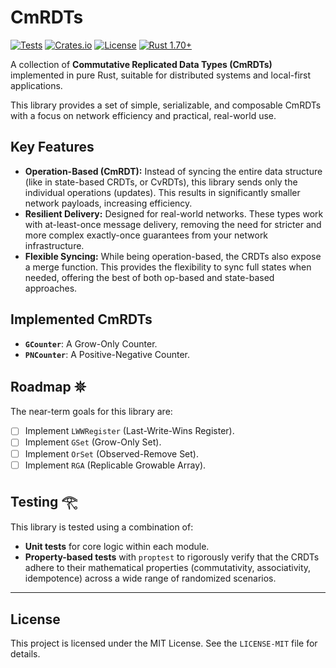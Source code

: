 # CmRDTs

[![Tests](https://github.com/johvnik/CmRDTs/actions/workflows/rust.yml/badge.svg)](https://github.com/johvnik/CmRDTs/actions/workflows/rust.yml)
[![Crates.io](https://img.shields.io/crates/v/cmrdts.svg)](https://crates.io/crates/cmrdts)
[![License](https://img.shields.io/crates/l/cmrdts.svg)](https://github.com/johvnik/CmRDTs/blob/main/LICENSE-MIT)
[![Rust 1.70+](https://img.shields.io/badge/rust-1.70%2B-blue.svg)](https://rust-lang.org)

A collection of **Commutative Replicated Data Types (CmRDTs)** implemented in pure Rust, suitable for distributed systems and local-first applications.

This library provides a set of simple, serializable, and composable CmRDTs with a focus on network efficiency and practical, real-world use.

## Key Features
- **Operation-Based (CmRDT):** Instead of syncing the entire data structure (like in state-based CRDTs, or CvRDTs), this library sends only the individual operations (updates). This results in significantly smaller network payloads, increasing efficiency.
- **Resilient Delivery:** Designed for real-world networks. These types work with at-least-once message delivery, removing the need for stricter and more complex exactly-once guarantees from your network infrastructure.
- **Flexible Syncing:** While being operation-based, the CRDTs also expose a merge function. This provides the flexibility to sync full states when needed, offering the best of both op-based and state-based approaches.

## Implemented CmRDTs

- **`GCounter`**: A Grow-Only Counter.
- **`PNCounter`**: A Positive-Negative Counter.

## Roadmap 𖤓

The near-term goals for this library are:

- [ ] Implement `LWWRegister` (Last-Write-Wins Register).
- [ ] Implement `GSet` (Grow-Only Set).
- [ ] Implement `OrSet` (Observed-Remove Set).
- [ ] Implement `RGA` (Replicable Growable Array).

## Testing 𓂀

This library is tested using a combination of:

- **Unit tests** for core logic within each module.
- **Property-based tests** with `proptest` to rigorously verify that the CRDTs adhere to their mathematical properties (commutativity, associativity, idempotence) across a wide range of randomized scenarios.

---
## License

This project is licensed under the MIT License. See the `LICENSE-MIT` file for details.
